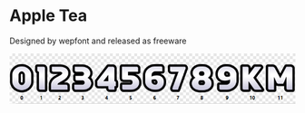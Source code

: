 # Apple Tea
Designed by wepfont and released as freeware

![apple-tea-overview](/apple-tea/apple-tea.png)